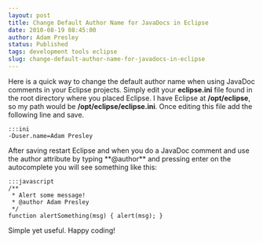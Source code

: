 ```yaml
---
layout: post
title: Change Default Author Name for JavaDocs in Eclipse
date: 2010-08-19 08:45:00
author: Adam Presley
status: Published
tags: development tools eclipse
slug: change-default-author-name-for-javadocs-in-eclipse
---
```


Here is a quick way to change the default author name when using JavaDoc
comments in your Eclipse projects. Simply edit your **eclipse.ini**
file found in the root directory where you placed Eclipse. I have
Eclipse at **/opt/eclipse**, so my path would be
**/opt/eclipse/eclipse.ini**. Once editing this file add the
following line and save.  
  
	:::ini
	-Duser.name=Adam Presley
  
After saving restart Eclipse and when you do a JavaDoc comment and use
the author attribute by typing \*\*@author\*\* and pressing enter on the
autocomplete you will see something like this:  
  
	:::javascript
	/**
	 * Alert some message!
	 * @author Adam Presley
	 */
	function alertSomething(msg) { alert(msg); }
  
  
Simple yet useful. Happy coding!

